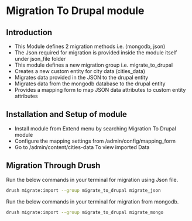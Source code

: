 # Migration To Drupal module

## Introduction

- This Module defines 2 migration methods i.e. (mongodb, json)
- The Json required for migration is provided inside the module itself under json_file folder
- This module defines a new migration group i.e. migrate_to_drupal
- Creates a new custom entity for city data (cities_data)
- Migrates data provided in the JSON to the drupal entity
- Migrates data from the mongodb database to the drupal entity
- Provides a mapping form to map JSON data attributes to custom entity
attributes

## Installation and Setup of module

- Install module from Extend menu by
searching Migration To Drupal module
- Configure the mapping settings
from /admin/config/mapping_form
- Go to /admin/content/cities-data To
view imported Data

## Migration Through Drush

Run the below commands in your terminal for migration using Json file.

```sh
drush migrate:import --group migrate_to_drupal migrate_json
```

Run the below commands in your terminal for migration from mongodb.

```sh
drush migrate:import --group migrate_to_drupal migrate_mongo
```
